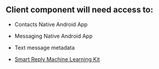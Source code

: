 ## Client component will need access to: 

* Contacts Native Android App
    >
 
* Messaging Native Android App
    >
    
* Text message metadata
    >
    
* [Smart Reply Machine Learning Kit](https://developers.google.com/ml-kit/language/smart-reply/android)

